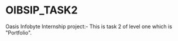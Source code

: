 # OIBSIP_TASK2
Oasis Infobyte Internship project:- This is task 2 of level one which is "Portfolio".
